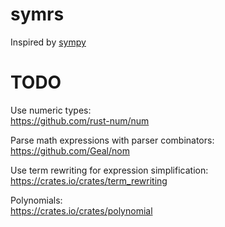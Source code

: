 # symrs

Inspired by [sympy](https://github.com/sympy/sympy)

# TODO

Use numeric types:  
https://github.com/rust-num/num

Parse math expressions with parser combinators:  
https://github.com/Geal/nom

Use term rewriting for expression simplification:  
https://crates.io/crates/term_rewriting

Polynomials:  
https://crates.io/crates/polynomial

